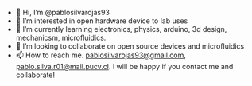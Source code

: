 - 👋 Hi, I’m @pablosilvarojas93
- 👀 I’m interested in open hardware device to lab uses
- 🌱 I’m currently learning electronics, physics, arduino, 3d design, mechanicsm, microfluidics.
- 💞️ I’m looking to collaborate on open source devices and microfluidics
- 📫 How to reach me. pablosilvarojas93@gmail.com, pablo.silva.r01@mail.pucv.cl. I will be happy if you contact me and collaborate!

<!---
pablosilvarojas93/pablosilvarojas93 is a ✨ special ✨ repository because its `README.md` (this file) appears on your GitHub profile.
You can click the Preview link to take a look at your changes.
--->
